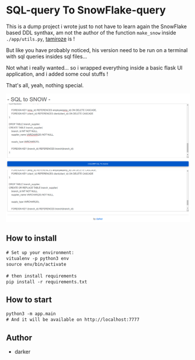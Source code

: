 # SQL-query To SnowFlake-query

This is a dump project i wrote just to not have to learn again the SnowFlake based DDL synthax,
am not the author of the function `make_snow` inside `./app/utils.py`, 
[tamiroze](https://gist.github.com/tamiroze/dc0bdd596ed2c6b70fe921061401e739) is !

But like you have probably noticed, his version need to be run on a terminal with sql queries insides sql files...

Not what i really wanted... so i wrapped everything inside a basic flask UI application, and i added some coul stuffs !

That's all, yeah, nothing special.

![](screen.png)

## How to install

```shell
# Set up your environment:
vitualenv -p python3 env
source env/bin/activate

# then install requirements
pip install -r requirements.txt
```

## How to start
```shell
python3 -m app.main
# And it will be available on http://localhost:7777
```

## Author
- darker
